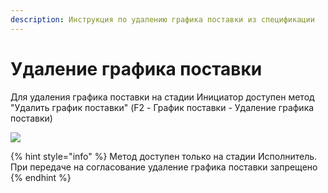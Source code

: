 ```yaml
---
description: Инструкция по удалению графика поставки из спецификации
---
```


# Удаление графика поставки

Для удаления графика поставки на стадии Инициатор доступен метод "Удалить график поставки" (F2 - График поставки - Удаление графика поставки)

![](<../../.gitbook/assets/image (512).png>)

{% hint style="info" %}
Метод доступен только на стадии Исполнитель. При передаче на согласование удаление графика поставки запрещено
{% endhint %}
